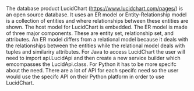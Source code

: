 The database product LucidChart (https://www.lucidchart.com/pages/) is an open source database. It uses an ER model or Entity-Relationship model is a collection of entities and where relationships between these entities are shown. The host
model for LucidChart is embedded. The ER model is made of three major components. These are entity set, relationship set, and attributes. An ER model differs from a relational model because it deals with the relationships between the entities while the relational model deals with tuples and similariry attributes. For Java to access LucidChart the user will need to import api.LucidApi and then create a new service builder which emcompasses the LucidApi.class. For Python it has to be more specifc about the need. There are a lot of API for each specifc need so the user would use the specifc API on their Python platform in order to use LucidChart. 
